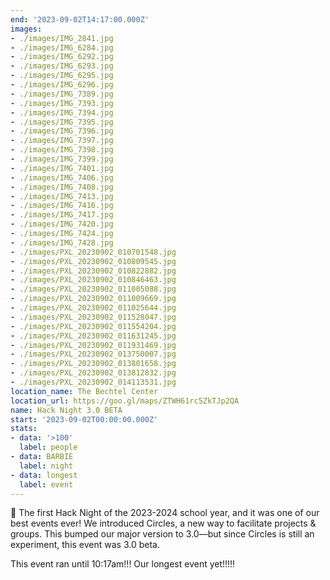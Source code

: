 ```yaml
---
end: '2023-09-02T14:17:00.000Z'
images:
- ./images/IMG_2841.jpg
- ./images/IMG_6284.jpg
- ./images/IMG_6292.jpg
- ./images/IMG_6293.jpg
- ./images/IMG_6295.jpg
- ./images/IMG_6296.jpg
- ./images/IMG_7389.jpg
- ./images/IMG_7393.jpg
- ./images/IMG_7394.jpg
- ./images/IMG_7395.jpg
- ./images/IMG_7396.jpg
- ./images/IMG_7397.jpg
- ./images/IMG_7398.jpg
- ./images/IMG_7399.jpg
- ./images/IMG_7401.jpg
- ./images/IMG_7406.jpg
- ./images/IMG_7408.jpg
- ./images/IMG_7413.jpg
- ./images/IMG_7416.jpg
- ./images/IMG_7417.jpg
- ./images/IMG_7420.jpg
- ./images/IMG_7424.jpg
- ./images/IMG_7428.jpg
- ./images/PXL_20230902_010701548.jpg
- ./images/PXL_20230902_010809545.jpg
- ./images/PXL_20230902_010822882.jpg
- ./images/PXL_20230902_010846463.jpg
- ./images/PXL_20230902_011005088.jpg
- ./images/PXL_20230902_011009669.jpg
- ./images/PXL_20230902_011025644.jpg
- ./images/PXL_20230902_011528047.jpg
- ./images/PXL_20230902_011554204.jpg
- ./images/PXL_20230902_011631245.jpg
- ./images/PXL_20230902_011931469.jpg
- ./images/PXL_20230902_013750007.jpg
- ./images/PXL_20230902_013801658.jpg
- ./images/PXL_20230902_013812832.jpg
- ./images/PXL_20230902_014113531.jpg
location_name: The Bechtel Center
location_url: https://goo.gl/maps/ZTWH61rc5ZkTJp2QA
name: Hack Night 3.0 BETA
start: '2023-09-02T00:00:00.000Z'
stats:
- data: '>100'
  label: people
- data: BARBIE
  label: night
- data: longest
  label: event
---
```


💖 The first Hack Night of the 2023-2024 school year, and it was one of our best events ever! We introduced Circles, a new way to facilitate projects & groups. This bumped our major version to 3.0—but since Circles is still an experiment, this event was 3.0 beta.

This event ran until 10:17am!!! Our longest event yet!!!!!